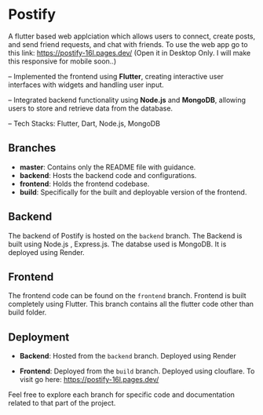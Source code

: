 # Postify
A flutter based web applciation which allows users to connect, create posts, and send friend requests, and chat with friends. To use the web app go to this link:
https://postify-16l.pages.dev/ (Open it in Desktop Only. I will  make this responsive for mobile soon..)

– Implemented the frontend using **Flutter**, creating interactive user interfaces with widgets and handling user input.

– Integrated backend functionality using **Node.js** and **MongoDB**, allowing users to store and retrieve data from the
database.

– Tech Stacks: Flutter, Dart, Node.js, MongoDB

## Branches

- **master**: Contains only the README file with guidance.
- **backend**: Hosts the backend code and configurations.
- **frontend**: Holds the frontend codebase.
- **build**: Specifically for the built and deployable version of the frontend.

## Backend

The backend of Postify is hosted on the `backend` branch. The Backend is built using Node.js , Express.js. The databse used is MongoDB.  It is deployed using Render.

## Frontend

The frontend code can be found on the `frontend` branch. Frontend is built completely using Flutter. This branch contains all the flutter code other than build folder.

## Deployment

- **Backend**: Hosted from the `backend` branch. Deployed using Render

- **Frontend**: Deployed from the `build` branch. Deployed using clouflare. To visit go here: https://postify-16l.pages.dev/

Feel free to explore each branch for specific code and documentation related to that part of the project.
